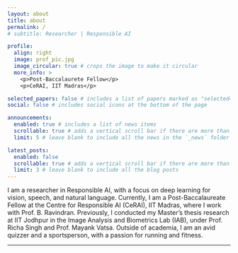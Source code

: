 ```yaml
---
layout: about
title: about
permalink: /
# subtitle: Researcher | Responsible AI

profile:
  align: right
  image: prof_pic.jpg
  image_circular: true # crops the image to make it circular
  more_info: >
    <p>Post-Baccalaurete Fellow</p>
    <p>CeRAI, IIT Madras</p>

selected_papers: false # includes a list of papers marked as "selected={true}"
social: false # includes social icons at the bottom of the page

announcements:
  enabled: true # includes a list of news items
  scrollable: true # adds a vertical scroll bar if there are more than 3 news items
  limit: 5 # leave blank to include all the news in the `_news` folder

latest_posts:
  enabled: false
  scrollable: true # adds a vertical scroll bar if there are more than 3 new posts items
  limit: 3 # leave blank to include all the blog posts
---
```


I am a researcher in Responsible AI, with a focus on deep learning for vision, speech, and natural language. Currently, I am a Post-Baccalaureate Fellow at the Centre for Responsible AI (CeRAI), IIT Madras, where I work with Prof. B. Ravindran. Previously, I conducted my Master’s thesis research at IIT Jodhpur in the Image Analysis and Biometrics Lab (IAB), under Prof. Richa Singh and Prof. Mayank Vatsa. Outside of academia, I am an avid quizzer and a sportsperson, with a passion for running and fitness.  

---
